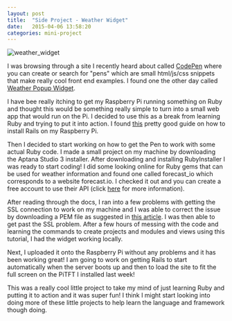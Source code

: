 ```yaml
---
layout: post
title:  "Side Project - Weather Widget"
date:   2015-04-06 13:58:20
categories: mini-project
---
```

![weather_widget](https://cloud.githubusercontent.com/assets/11460318/7182713/32e1ee98-e421-11e4-9d47-053dec73dc93.png)

I was browsing through a site I recently heard about called [CodePen](http://codepen.io/) where you can create or search for "pens" which are small 
html/js/css snippets that make really cool front end examples. I found one the other day called [Weather Popup Widget](http://codepen.io/wpegg/pen/WbLGmJ).

I have bee really itching to get my Raspberry Pi running something on Ruby and thought this would be something really simple to turn into a small web app 
that would run on the Pi. I decided to use this as a break from learning Ruby and trying to put it into action. I found [this](http://computers.tutsplus.com/tutorials/how-to-install-ruby-on-rails-on-raspberry-pi--cms-21421) pretty good guide on how to 
install Rails on my Raspberry Pi.

Then I decided to start working on how to get the Pen to work with some actual Ruby code. I made a small project on my machine by downloading the Aptana 
Studio 3 installer. After downloading and installing RubyInstaller I was ready to start coding! I did some looking online for Ruby gems that can be used for 
weather information and found one called forecast_io which corresponds to a website forecast.io. I checked it out and you can create a free account to use 
their API (click [here](https://developer.forecast.io/docs/v2) for more information).

After reading through the docs, I ran into a few problems with getting the SSL connection to work on my machine and I was able to correct the issue by 
downloading a PEM file as suggested in [this article](https://gist.github.com/fnichol/867550). I was then able to get past the SSL problem. After a few hours of messing with the code and learning the 
commands to create projects and modules and views using this tutorial, I had the widget working locally.

Next, I uploaded it onto the Raspberry Pi without any problems and it has been working great! I am going to work on getting Rails to start automatically when 
the server boots up and then to load the site to fit the full screen on the PiTFT I installed last week!

This was a really cool little project to take my mind of just learning Ruby and putting it to action and it was super fun! I think I might start looking into
doing more of these little projects to help learn the language and framework though doing.
